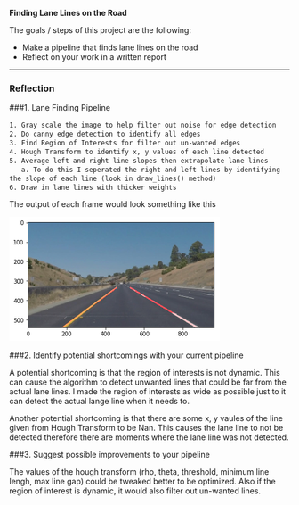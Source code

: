 **Finding Lane Lines on the Road**

The goals / steps of this project are the following:
* Make a pipeline that finds lane lines on the road
* Reflect on your work in a written report


[//]: # (Image References)

[image1]: ./examples/grayscale.jpg "Grayscale"

---

### Reflection

###1. Lane Finding Pipeline

    1. Gray scale the image to help filter out noise for edge detection
    2. Do canny edge detection to identify all edges
    3. Find Region of Interests for filter out un-wanted edges
    4. Hough Transform to identify x, y values of each line detected
    5. Average left and right line slopes then extrapolate lane lines
       a. To do this I seperated the right and left lines by identifying the slope of each line (look in draw_lines() method)
    6. Draw in lane lines with thicker weights

The output of each frame would look something like this

![alt text](output/lane_line.png)


###2. Identify potential shortcomings with your current pipeline

A potential shortcoming is that the region of interests is not dynamic. This can cause the algorithm to detect unwanted lines
that could be far from the actual lane lines. I made the region of interests as wide as possible just to it can detect the
actual lange line when it needs to.

Another potential shortcoming is that there are some x, y vaules of the line given from Hough Transform to be Nan. This causes 
the lane line to not be detected therefore there are moments where the lane line was not detected. 

###3. Suggest possible improvements to your pipeline

The values of the hough transform (rho, theta, threshold, minimum line lengh, max line gap) could be tweaked better to be 
optimized. Also if the region of interest is dynamic, it would also filter out un-wanted lines. 
